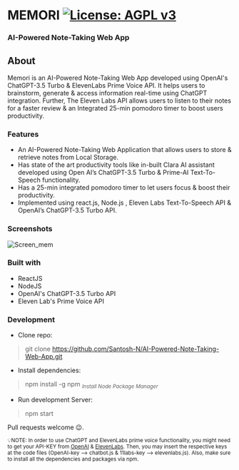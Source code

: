 # MEMORI [![License: AGPL v3](https://img.shields.io/badge/License-AGPL_v3-blue.svg)](https://www.gnu.org/licenses/agpl-3.0)
### AI-Powered Note-Taking Web App
## About
Memori is an AI-Powered Note-Taking Web App developed using OpenAI's ChatGPT-3.5 Turbo & ElevenLabs Prime Voice API. It helps users to brainstorm, generate & access information real-time using ChatGPT integration. Further, The Eleven Labs API allows users to listen to their notes for a faster review & an Integrated 25-min pomodoro timer to boost users productivity.
### Features
* An AI-Powered Note-Taking Web Application that allows users to store & retrieve notes from Local Storage.
* Has state of the art productivity tools like in-built Clara AI assistant developed using Open AI’s ChatGPT-3.5 Turbo & Prime-AI Text-To-Speech functionality.
* Has a 25-min integrated pomodoro timer to let users focus & boost their productivity.
* Implemented using react.js, Node.js , Eleven Labs Text-To-Speech API & OpenAI’s ChatGPT-3.5 Turbo API.

### Screenshots
![Screen_mem](https://github.com/Santosh-N/AI-Powered-Note-Taking-Web-App/assets/91065493/4ec0ff7a-4e85-49c3-a891-dbc2670eb639)



### Built with
* ReactJS
* NodeJS
* OpenAI's ChatGPT-3.5 Turbo API
* Eleven Lab's Prime Voice API

### Development
* Clone repo:
> git clone https://github.com/Santosh-N/AI-Powered-Note-Taking-Web-App.git
* Install dependencies:
> npm install -g npm <sub>*Install Node Package Manager*</sub>
* Run development Server:
> npm start

Pull requests welcome :wink:.

<sub>:bulb:NOTE: In order to use ChatGPT and ElevenLabs prime voice functionality, you might need to get your API-KEY from [OpenAI](https://platform.openai.com/account/api-keys) & [ElevenLabs](https://docs.elevenlabs.io/authentication/01-xi-api-key). Then, you may insert the respective keys at the code files (OpenAI-key --> chatbot.js & 11labs-key --> elevenlabs.js). Also, make sure to install all the dependencies and packages via npm.</sub>
